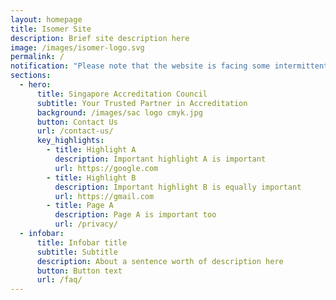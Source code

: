 ```yaml
---
layout: homepage
title: Isomer Site
description: Brief site description here
image: /images/isomer-logo.svg
permalink: /
notification: "Please note that the website is facing some intermittent issues. "
sections:
  - hero:
      title: Singapore Accreditation Council
      subtitle: Your Trusted Partner in Accreditation
      background: /images/sac logo cmyk.jpg
      button: Contact Us
      url: /contact-us/
      key_highlights:
        - title: Highlight A
          description: Important highlight A is important
          url: https://google.com
        - title: Highlight B
          description: Important highlight B is equally important
          url: https://gmail.com
        - title: Page A
          description: Page A is important too
          url: /privacy/
  - infobar:
      title: Infobar title
      subtitle: Subtitle
      description: About a sentence worth of description here
      button: Button text
      url: /faq/
---
```

